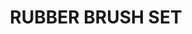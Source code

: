 ---
layout: product
title: "RUBBER BRUSH SET"
price: "950" 
desc: "Set gumenih četkica"
img_path: "/assets/img/A.MIG-7606.webp"
brand: "AMMO"
available: true
special_offer: false
new: true
soon: false
cat: "070000"
subcat: "070100"
subsubcat: "070102"
sifra: "A.MIG-7606"
popular: false
---